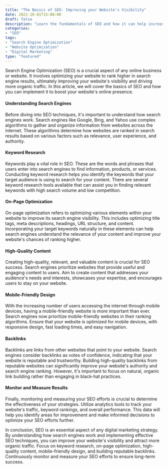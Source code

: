 ```yaml
---
title: "The Basics of SEO: Improving your Website's Visibility"
date: 2022-10-01T15:00:00
draft: false
description: "Learn the fundamentals of SEO and how it can help increase your website's visibility in search engines."
categories:
- "SEO"
tags:
- "Search Engine Optimization"
- "Website Optimization"
- "Digital Marketing"
type: "featured"
---
```


Search Engine Optimization (SEO) is a crucial aspect of any online business or website. It involves optimizing your website to rank higher in search engine results, ultimately improving your website's visibility and driving more organic traffic. In this article, we will cover the basics of SEO and how you can implement it to boost your website's online presence.

#### Understanding Search Engines

Before diving into SEO techniques, it's important to understand how search engines work. Search engines like Google, Bing, and Yahoo use complex algorithms to gather and organize information from websites across the internet. These algorithms determine how websites are ranked in search results based on various factors such as relevance, user experience, and authority.

#### Keyword Research

Keywords play a vital role in SEO. These are the words and phrases that users enter into search engines to find information, products, or services. Conducting keyword research helps you identify the keywords that your target audience is using to search for your content. There are several keyword research tools available that can assist you in finding relevant keywords with high search volume and low competition.

#### On-Page Optimization

On-page optimization refers to optimizing various elements within your website to improve its search engine visibility. This includes optimizing title tags, meta descriptions, headings, URL structure, and content. Incorporating your target keywords naturally in these elements can help search engines understand the relevance of your content and improve your website's chances of ranking higher.

#### High-Quality Content

Creating high-quality, relevant, and valuable content is crucial for SEO success. Search engines prioritize websites that provide useful and engaging content to users. Aim to create content that addresses your audience's needs and interests, showcases your expertise, and encourages users to stay on your website.

#### Mobile-Friendly Design

With the increasing number of users accessing the internet through mobile devices, having a mobile-friendly website is more important than ever. Search engines now prioritize mobile-friendly websites in their ranking algorithms. Ensure that your website is optimized for mobile devices, with responsive design, fast loading times, and easy navigation.

#### Backlinks

Backlinks are links from other websites that point to your website. Search engines consider backlinks as votes of confidence, indicating that your website is reputable and trustworthy. Building high-quality backlinks from reputable websites can significantly improve your website's authority and search engine ranking. However, it's important to focus on natural, organic link building rather than engaging in black-hat practices.

#### Monitor and Measure Results

Finally, monitoring and measuring your SEO efforts is crucial to determine the effectiveness of your strategies. Utilize analytics tools to track your website's traffic, keyword rankings, and overall performance. This data will help you identify areas for improvement and make informed decisions to optimize your SEO efforts further.

In conclusion, SEO is an essential aspect of any digital marketing strategy. By understanding how search engines work and implementing effective SEO techniques, you can improve your website's visibility and attract more organic traffic. Focus on keyword research, on-page optimization, high-quality content, mobile-friendly design, and building reputable backlinks. Continuously monitor and measure your SEO efforts to ensure long-term success.
